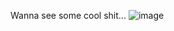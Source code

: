 Wanna see some cool shit...
![image](https://docs.google.com/spreadsheets/d/e/2PACX-1vQ4Dd90w5qxEyDPsGp35ut8V1tS9OYzb526C3GukRr5WnpNIgkk22ZNwdxjNC4jFgNdOvL6_64KM-_1/pubchart?oid=1309745264&format=image)

